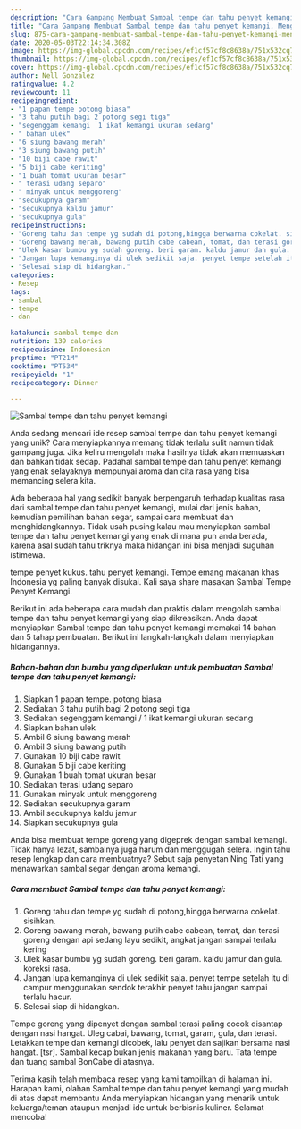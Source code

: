 ```yaml
---
description: "Cara Gampang Membuat Sambal tempe dan tahu penyet kemangi, Menggugah Selera"
title: "Cara Gampang Membuat Sambal tempe dan tahu penyet kemangi, Menggugah Selera"
slug: 875-cara-gampang-membuat-sambal-tempe-dan-tahu-penyet-kemangi-menggugah-selera
date: 2020-05-03T22:14:34.308Z
image: https://img-global.cpcdn.com/recipes/ef1cf57cf8c8638a/751x532cq70/sambal-tempe-dan-tahu-penyet-kemangi-foto-resep-utama.jpg
thumbnail: https://img-global.cpcdn.com/recipes/ef1cf57cf8c8638a/751x532cq70/sambal-tempe-dan-tahu-penyet-kemangi-foto-resep-utama.jpg
cover: https://img-global.cpcdn.com/recipes/ef1cf57cf8c8638a/751x532cq70/sambal-tempe-dan-tahu-penyet-kemangi-foto-resep-utama.jpg
author: Nell Gonzalez
ratingvalue: 4.2
reviewcount: 11
recipeingredient:
- "1 papan tempe potong biasa"
- "3 tahu putih bagi 2 potong segi tiga"
- "segenggam kemangi  1 ikat kemangi ukuran sedang"
- " bahan ulek"
- "6 siung bawang merah"
- "3 siung bawang putih"
- "10 biji cabe rawit"
- "5 biji cabe keriting"
- "1 buah tomat ukuran besar"
- " terasi udang separo"
- " minyak untuk menggoreng"
- "secukupnya garam"
- "secukupnya kaldu jamur"
- "secukupnya gula"
recipeinstructions:
- "Goreng tahu dan tempe yg sudah di potong,hingga berwarna cokelat. sisihkan."
- "Goreng bawang merah, bawang putih cabe cabean, tomat, dan terasi goreng dengan api sedang layu sedikit, angkat jangan sampai terlalu kering"
- "Ulek kasar bumbu yg sudah goreng. beri garam. kaldu jamur dan gula. koreksi rasa."
- "Jangan lupa kemanginya di ulek sedikit saja. penyet tempe setelah itu di campur menggunakan sendok terakhir penyet tahu jangan sampai terlalu hacur."
- "Selesai siap di hidangkan."
categories:
- Resep
tags:
- sambal
- tempe
- dan

katakunci: sambal tempe dan 
nutrition: 139 calories
recipecuisine: Indonesian
preptime: "PT21M"
cooktime: "PT53M"
recipeyield: "1"
recipecategory: Dinner

---
```



![Sambal tempe dan tahu penyet kemangi](https://img-global.cpcdn.com/recipes/ef1cf57cf8c8638a/751x532cq70/sambal-tempe-dan-tahu-penyet-kemangi-foto-resep-utama.jpg)

Anda sedang mencari ide resep sambal tempe dan tahu penyet kemangi yang unik? Cara menyiapkannya memang tidak terlalu sulit namun tidak gampang juga. Jika keliru mengolah maka hasilnya tidak akan memuaskan dan bahkan tidak sedap. Padahal sambal tempe dan tahu penyet kemangi yang enak selayaknya mempunyai aroma dan cita rasa yang bisa memancing selera kita.

Ada beberapa hal yang sedikit banyak berpengaruh terhadap kualitas rasa dari sambal tempe dan tahu penyet kemangi, mulai dari jenis bahan, kemudian pemilihan bahan segar, sampai cara membuat dan menghidangkannya. Tidak usah pusing kalau mau menyiapkan sambal tempe dan tahu penyet kemangi yang enak di mana pun anda berada, karena asal sudah tahu triknya maka hidangan ini bisa menjadi suguhan istimewa.

tempe penyet kukus. tahu penyet kemangi. Tempe emang makanan khas Indonesia yg paling banyak disukai. Kali saya share masakan Sambal Tempe Penyet Kemangi.


Berikut ini ada beberapa cara mudah dan praktis dalam mengolah sambal tempe dan tahu penyet kemangi yang siap dikreasikan. Anda dapat menyiapkan Sambal tempe dan tahu penyet kemangi memakai 14 bahan dan 5 tahap pembuatan. Berikut ini langkah-langkah dalam menyiapkan hidangannya.

<!--inarticleads1-->

##### Bahan-bahan dan bumbu yang diperlukan untuk pembuatan Sambal tempe dan tahu penyet kemangi:

1. Siapkan 1 papan tempe. potong biasa
1. Sediakan 3 tahu putih bagi 2 potong segi tiga
1. Sediakan segenggam kemangi / 1 ikat kemangi ukuran sedang
1. Siapkan  bahan ulek
1. Ambil 6 siung bawang merah
1. Ambil 3 siung bawang putih
1. Gunakan 10 biji cabe rawit
1. Gunakan 5 biji cabe keriting
1. Gunakan 1 buah tomat ukuran besar
1. Sediakan  terasi udang separo
1. Gunakan  minyak untuk menggoreng
1. Sediakan secukupnya garam
1. Ambil secukupnya kaldu jamur
1. Siapkan secukupnya gula


Anda bisa membuat tempe goreng yang digeprek dengan sambal kemangi. Tidak hanya lezat, sambalnya juga harum dan menggugah selera. Ingin tahu resep lengkap dan cara membuatnya? Sebut saja penyetan Ning Tati yang menawarkan sambal segar dengan aroma kemangi. 

<!--inarticleads2-->

##### Cara membuat Sambal tempe dan tahu penyet kemangi:

1. Goreng tahu dan tempe yg sudah di potong,hingga berwarna cokelat. sisihkan.
1. Goreng bawang merah, bawang putih cabe cabean, tomat, dan terasi goreng dengan api sedang layu sedikit, angkat jangan sampai terlalu kering
1. Ulek kasar bumbu yg sudah goreng. beri garam. kaldu jamur dan gula. koreksi rasa.
1. Jangan lupa kemanginya di ulek sedikit saja. penyet tempe setelah itu di campur menggunakan sendok terakhir penyet tahu jangan sampai terlalu hacur.
1. Selesai siap di hidangkan.


Tempe goreng yang dipenyet dengan sambal terasi paling cocok disantap dengan nasi hangat. Uleg cabai, bawang, tomat, garam, gula, dan terasi. Letakkan tempe dan kemangi dicobek, lalu penyet dan sajikan bersama nasi hangat. [tsr]. Sambal kecap bukan jenis makanan yang baru. Tata tempe dan tuang sambal BonCabe di atasnya. 

Terima kasih telah membaca resep yang kami tampilkan di halaman ini. Harapan kami, olahan Sambal tempe dan tahu penyet kemangi yang mudah di atas dapat membantu Anda menyiapkan hidangan yang menarik untuk keluarga/teman ataupun menjadi ide untuk berbisnis kuliner. Selamat mencoba!
